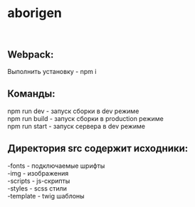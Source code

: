 # aborigen<br/><br/>



## Webpack:<br/>
Выполнить установку - npm i

## Команды:<br/>

npm run dev - запуск сборки в dev режиме<br/>
npm run build - запуск сборки в production режиме<br/>
npm run start - запуск сервера в dev режиме<br/>

## Директория src содержит исходники:<br/>

-fonts - подключаемые шрифты <br/>
-img - изображения <br/>
-scripts - js-скрипты <br/>
-styles - scss стили <br/>
-template - twig шаблоны <br/>
